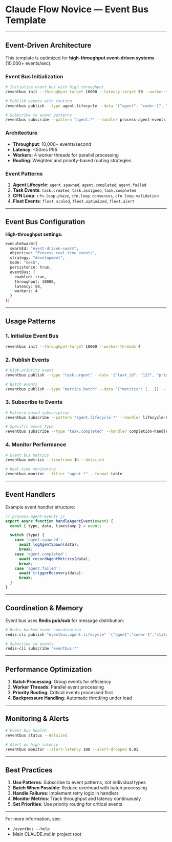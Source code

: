 # Claude Flow Novice — Event Bus Template

---

## Event-Driven Architecture

This template is optimized for **high-throughput event-driven systems** (10,000+ events/sec).

### Event Bus Initialization

```bash
# Initialize event bus with high throughput
/eventbus init --throughput-target 10000 --latency-target 50 --worker-threads 4

# Publish events with routing
/eventbus publish --type agent.lifecycle --data '{"agent": "coder-1", "status": "spawned"}' --strategy weighted

# Subscribe to event patterns
/eventbus subscribe --pattern "agent.*" --handler process-agent-events --batch-size 100
```

### Architecture

- **Throughput**: 10,000+ events/second
- **Latency**: <50ms P95
- **Workers**: 4 worker threads for parallel processing
- **Routing**: Weighted and priority-based routing strategies

### Event Patterns

1. **Agent Lifecycle**: `agent.spawned`, `agent.completed`, `agent.failed`
2. **Task Events**: `task.created`, `task.assigned`, `task.completed`
3. **CFN Loop**: `cfn.loop.phase`, `cfn.loop.consensus`, `cfn.loop.validation`
4. **Fleet Events**: `fleet.scaled`, `fleet.optimized`, `fleet.alert`

---

## Event Bus Configuration

**High-throughput settings:**

```bash
executeSwarm({
  swarmId: "event-driven-swarm",
  objective: "Process real-time events",
  strategy: "development",
  mode: "mesh",
  persistence: true,
  eventBus: {
    enabled: true,
    throughput: 10000,
    latency: 50,
    workers: 4
  }
})
```

---

## Usage Patterns

### 1. Initialize Event Bus

```bash
/eventbus init --throughput-target 10000 --worker-threads 4
```

### 2. Publish Events

```bash
# High-priority event
/eventbus publish --type "task.urgent" --data '{"task_id": "123", "priority": 10}' --priority 10

# Batch events
/eventbus publish --type "metrics.batch" --data '{"metrics": [...]}' --batch
```

### 3. Subscribe to Events

```bash
# Pattern-based subscription
/eventbus subscribe --pattern "agent.lifecycle.*" --handler lifecycle-handler

# Specific event type
/eventbus subscribe --type "task.completed" --handler completion-handler --batch-size 100
```

### 4. Monitor Performance

```bash
# Event bus metrics
/eventbus metrics --timeframe 1h --detailed

# Real-time monitoring
/eventbus monitor --filter "agent.*" --format table
```

---

## Event Handlers

Example event handler structure:

```javascript
// process-agent-events.js
export async function handleAgentEvent(event) {
  const { type, data, timestamp } = event;

  switch (type) {
    case 'agent.spawned':
      await logAgentSpawn(data);
      break;
    case 'agent.completed':
      await recordAgentMetrics(data);
      break;
    case 'agent.failed':
      await triggerRecovery(data);
      break;
  }
}
```

---

## Coordination & Memory

Event bus uses **Redis pub/sub** for message distribution:

```bash
# Redis-backed event coordination
redis-cli publish "eventbus:agent.lifecycle" '{"agent":"coder-1","status":"spawned"}'

# Subscribe to events
redis-cli subscribe "eventbus:*"
```

---

## Performance Optimization

1. **Batch Processing**: Group events for efficiency
2. **Worker Threads**: Parallel event processing
3. **Priority Routing**: Critical events processed first
4. **Backpressure Handling**: Automatic throttling under load

---

## Monitoring & Alerts

```bash
# Event bus health
/eventbus status --detailed

# Alert on high latency
/eventbus monitor --alert-latency 100 --alert-dropped 0.01
```

---

## Best Practices

1. **Use Patterns**: Subscribe to event patterns, not individual types
2. **Batch When Possible**: Reduce overhead with batch processing
3. **Handle Failures**: Implement retry logic in handlers
4. **Monitor Metrics**: Track throughput and latency continuously
5. **Set Priorities**: Use priority routing for critical events

---

For more information, see:
- `/eventbus --help`
- Main CLAUDE.md in project root
